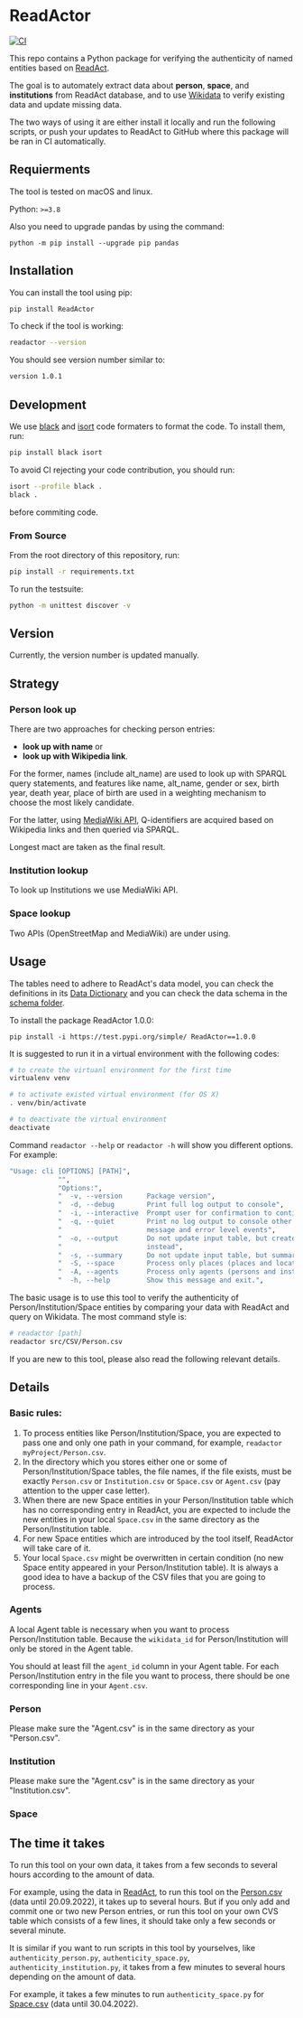 # ReadActor

[![CI](https://github.com/readchina/WikidataLookup/actions/workflows/ci.yml/badge.svg)](https://github.com/readchina/WikidataLookup/actions/workflows/ci.yml)

This repo contains a Python package for verifying the authenticity of named entities based on [ReadAct](https://github.com/readchina/ReadAct).

The goal is to automately extract data about **person**, **space**, and **institutions** from ReadAct database, and to use [Wikidata](https://www.wikidata.org/wiki/Wikidata:Main_Page) to verify existing data and update missing data.

The two ways of using it are either install it locally and run the following scripts, or push your updates to ReadAct to GitHub where this package will be ran in CI automatically.

## Requierments

The tool is tested on macOS and linux. 

Python: `>=3.8`

Also you need to upgrade pandas by using the command:

`python -m pip install --upgrade pip pandas`


## Installation

You can install the tool using pip:

```bash 
pip install ReadActor
```

To check if the tool is working:

```bash
readactor --version
```

You should see version number similar to:

```bash
version 1.0.1
```

## Development

We use [black](https://pypi.org/project/black/) and [isort](https://pypi.org/project/isort/) code formaters to format the code. To install them, run:

```bash
pip install black isort
```

To avoid CI rejecting your code contribution, you should run:

```bash
isort --profile black .
black .
```

before commiting code.

### From Source

From the root directory of this repository, run:

```bash
pip install -r requirements.txt
```

To run the testsuite:

```bash
python -m unittest discover -v
```

<!-- Something about which version of the programm and the first compatible ReadAct version here -->

## Version

Currently, the version number is updated manually.

<!--Every PR will trigger the release of a new version. [Python semantic release](https://python-semantic-release.readthedocs.io/en/latest/) is used for version control. 

See  [Parsing of commit logs](https://python-semantic-release.readthedocs.io/en/latest/commit-log-parsing.html#commit-log-parsing) for commit conventions.

Here is an example: -->
<!-- ToDo: an exmaple to show how to tell the CI that this is the time of a new release -->


## Strategy
### Person look up
There are two approaches for checking person entries:

- **look up with name** or
- **look up with Wikipedia link**.

For the former, names (include alt_name) are used to look up with SPARQL query statements, and features like name, alt_name, gender or sex, birth year, death year, place of birth are used in a weighting mechanism to choose the most likely candidate.

For the latter, using [MediaWiki API](https://www.mediawiki.org/wiki/API:Main_page), Q-identifiers are acquired based on Wikipedia links and then queried via SPARQL.

Longest mact are taken as the final result.

### Institution lookup
To look up Institutions we use MediaWiki API.

### Space lookup
Two APIs (OpenStreetMap and MediaWiki) are under using.


## Usage

The tables need to adhere to ReadAct's data model, you can check the definitions in its [Data Dictionary](https://github.com/readchina/ReadAct/blob/master/csv/data_dictionary.csv) and you can check the data schema in the [schema folder](https://github.com/readchina/ReadAct/tree/master/csv/schema).


<!-- ToDo: to update on pypi with the new version -->
To install the package ReadActor 1.0.0:

```
pip install -i https://test.pypi.org/simple/ ReadActor==1.0.0
```

It is suggested to run it in a virtual environment with the following codes:

```bash
# to create the virtuanl environment for the first time
virtualenv venv

# to activate existed virtual environment (for OS X)
. venv/bin/activate

# to deactivate the virtual environment
deactivate
```

Command `readactor --help` or `readactor -h` will show you different options.
For example:

```bash
"Usage: cli [OPTIONS] [PATH]",
            "",
            "Options:",
            "  -v, --version      Package version",
            "  -d, --debug        Print full log output to console",
            "  -i, --interactive  Prompt user for confirmation to continue",
            "  -q, --quiet        Print no log output to console other then completion",
            "                     message and error level events",
            "  -o, --output       Do not update input table, but create a new file at <path>",
            "                     instead",
            "  -s, --summary      Do not update input table, but summarise results in console",
            "  -S, --space        Process only places (places and locations)",
            "  -A, --agents       Process only agents (persons and institutions)",
            "  -h, --help         Show this message and exit.",
```

The basic usage is to use this tool to verify the authenticity of Person/Institution/Space entities by comparing your data with ReadAct and query on Wikidata.
The most command style is:

```bash
# readactor [path]
readactor src/CSV/Person.csv
```

If you are new to this tool, please also read the following relevant details.


## Details
### Basic rules:
1. To process entities like Person/Institution/Space, you are expected to pass one and only one path in your command, for example, `readactor myProject/Person.csv`.
2. In the directory which you stores either one or some of Person/Institution/Space tables, the file names, if the file exists, must be exactly `Person.csv` or `Institution.csv` or `Space.csv` or `Agent.csv` (pay attention to the upper case letter).
3. When there are new Space entities in your Person/Institution table which has no corresponding entry in ReadAct, you are expected to include the new entities in your local `Space.csv` in the same directory as the Person/Institution table.
4. For new Space entities which are introduced by the tool itself, ReadActor will take care of it.
5. Your local `Space.csv` might be overwritten in certain condition (no new Space entity appeared in your Person/Institution table). It is always a good idea to have a backup of the CSV files that you are going to process.


### Agents

<!-- -->

A local Agent table is necessary when you want to process Person/Institution table. Because the `wikidata_id` for Person/Institution will only be stored in the Agent table.

You should at least fill the `agent_id` column in your Agent table. For each Person/Institution entry in the file you want to process, there should be one corresponding line in your `Agent.csv`.

### Person

Please make sure the "Agent.csv" is in the same directory as your "Person.csv".

### Institution

Please make sure the "Agent.csv" is in the same directory as your "Institution.csv".

### Space





## The time it takes
To run this tool on your own data, it takes from a few seconds to several hours according to the amount of data.

For example, using the data in [ReadAct](https://github.com/readchina/ReadAct), to run this tool on the [Person.csv](https://raw.githubusercontent.com/readchina/ReadAct/master/csv/data/Person.csv) (data until 20.09.2022), it takes up to several hours. But if you only add and commit one or two new Person entries, or run this tool on your own CVS table which consists of a few lines, it should take only a few seconds or several minute.

It is similar if you want to run scripts in this tool by yourselves, like `authenticity_person.py`, `authenticity_space.py`, `authenticity_institution.py`, it takes from a few minutes to several hours depending on the amount of data. 

For example, it takes a few minutes to run `authenticity_space.py` for [Space.csv](https://github.com/readchina/ReadAct/blob/master/csv/data/Space.csv) (data until 30.04.2022).

